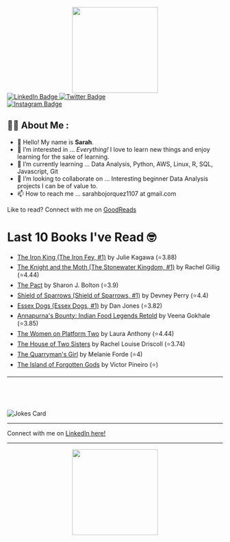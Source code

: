 
<div id="header" align="center">
  <img src="https://media.giphy.com/media/h8mSIeTWzDFooj3hgT/giphy.gif" width="200"/>
</div>

<div id="badges">
  <a href="https://www.linkedin.com/in/sarahjbojorquez/">
    <img src="https://img.shields.io/badge/LinkedIn-blue?style=for-the-badge&logo=linkedin&logoColor=white" alt="LinkedIn Badge"/>
  </a>

  <a href="https://twitter.com/Sarahjbojorquez">
    <img src="https://img.shields.io/badge/Twitter-green?style=for-the-badge&logo=twitter&logoColor=white" alt="Twitter Badge"/>
  </a>
</div>

 <a href="https://www.instagram.com/sarahjbojorquez/">
    <img src="https://img.shields.io/badge/Instagram-blueviolet?style=for-the-badge&logo=Instagram&logoColor=white" alt="Instagram Badge"/>
  </a>
<div></div>
<div></div>

## :woman_technologist: About Me :

- 👋 Hello!  My name is **Sarah**.
- 👀 I’m interested in ... *Everything!* I love to learn new things and enjoy learning for the sake of learning.
- 🌱 I’m currently learning ... Data Analysis, Python, AWS, Linux, R, SQL, Javascript, Git
- 💞️ I’m looking to collaborate on ... Interesting beginner Data Analysis projects I can be of value to.
- 📫 How to reach me ... sarahbojorquez1107 at gmail.com

Like to read? Connect with me on <a href="https://www.goodreads.com/user/show/97230998-sarah-bojorquez-lopez">GoodReads</a>
<div></div>
<div></div>

# Last 10 Books I've Read 🤓
<!-- GOODREADS-LIST:START -->
- [The Iron King (The Iron Fey, #1)](https://www.goodreads.com/review/show/7605522491?utm_medium=api&utm_source=rss) by Julie Kagawa (⭐️3.88)
- [The Knight and the Moth (The Stonewater Kingdom, #1)](https://www.goodreads.com/review/show/7595041867?utm_medium=api&utm_source=rss) by Rachel Gillig (⭐️4.44)
- [The Pact](https://www.goodreads.com/review/show/7656397187?utm_medium=api&utm_source=rss) by Sharon J. Bolton (⭐️3.9)
- [Shield of Sparrows (Shield of Sparrows, #1)](https://www.goodreads.com/review/show/7656319424?utm_medium=api&utm_source=rss) by Devney Perry (⭐️4.4)
- [Essex Dogs (Essex Dogs, #1)](https://www.goodreads.com/review/show/7657395949?utm_medium=api&utm_source=rss) by Dan Jones (⭐️3.82)
- [Annapurna's Bounty: Indian Food Legends Retold](https://www.goodreads.com/review/show/7649929653?utm_medium=api&utm_source=rss) by Veena Gokhale (⭐️3.85)
- [The Women on Platform Two](https://www.goodreads.com/review/show/7649927975?utm_medium=api&utm_source=rss) by Laura     Anthony (⭐️4.44)
- [The House of Two Sisters](https://www.goodreads.com/review/show/7649927262?utm_medium=api&utm_source=rss) by Rachel Louise Driscoll (⭐️3.74)
- [The Quarryman&apos;s Girl](https://www.goodreads.com/review/show/7649924693?utm_medium=api&utm_source=rss) by Melanie Forde (⭐️4)
- [The Island of Forgotten Gods](https://www.goodreads.com/review/show/7649922043?utm_medium=api&utm_source=rss) by Victor Pineiro (⭐️)
<!-- GOODREADS-LIST:END -->

---

<p>&nbsp;</p>
<p>&nbsp;</p>

<img src="https://readme-jokes.vercel.app/api?hideBorder&theme=cobalt&qColor=%23944bcc&aColor=%23bbdb51" alt="Jokes Card" />
<div></div>
<div></div>

---

Connect with me on [LinkedIn here!](https://www.linkedin.com/in/sarahjbojorquez/)


---

<div align="center">
  <img src="https://media.giphy.com/media/dU6iSeuBBsN9OpTg5P/giphy.gif" width="200"/>
</div>
